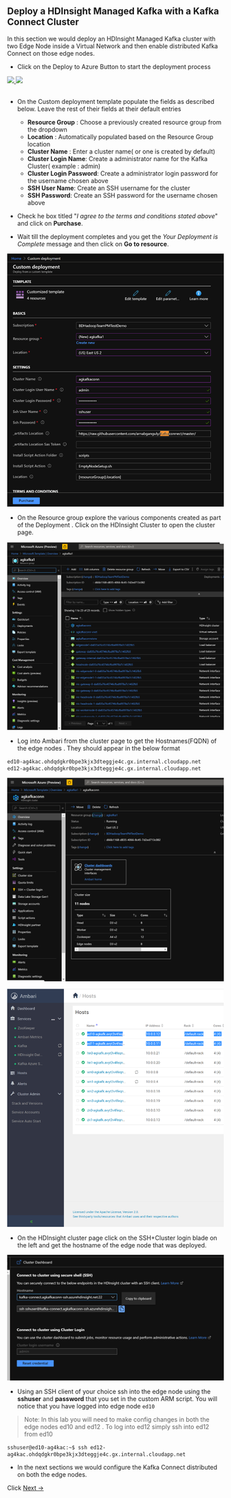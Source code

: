 ## Deploy a HDInsight Managed Kafka with a Kafka Connect Cluster 

In this section we would deploy an HDInsight Managed Kafka  cluster with two Edge Node inside a Virtual Network and then enable distributed Kafka Connect on those edge nodes.  

- Click on the Deploy to Azure Button to start the deployment process

<a href="https://portal.azure.com/#create/Microsoft.Template/uri/https%3A%2F%2Fraw.githubusercontent.com%2Farnabganguly%2FKafkaconnect%2Fmaster%2Fazuredeploy.json" target="_blank">
    <img src="http://azuredeploy.net/deploybutton.png"/>
</a><a href="http://armviz.io/#/?load=https://raw.githubusercontent.com/arnabganguly/Kafkaconnect/master/azuredeploy.json" target="_blank">
  <img src="http://armviz.io/visualizebutton.png"/>
</a>

</br>
</br>

 - On the Custom deployment template populate the fields as described below. Leave the rest of their fields at their default entries
    -  **Resource Group** : Choose a previously created resource group from the dropdown
    - **Location** : Automatically populated based on the Resource Group location 
    - **Cluster Name** : Enter a cluster name( or one is created by default)
    - **Cluster Login Name**: Create a administrator name for the Kafka Cluster( example : admin) 
    - **Cluster Login Password**: Create a administrator login password for the username chosen above
    - **SSH User Name**: Create an SSH username for the cluster
    - **SSH Password**: Create an SSH password for the username chosen above

- Check he box titled "*I agree to the terms and conditions stated above*" and click on **Purchase**. 



- Wait till the deployment completes and you get the *Your Deployment is Complete* message and then click on  **Go to resource**.

![HDInsight Kafka Schema Registry](https://github.com/archanamehta/Kafkaconnect/blob/master/images/pic3.png)



- On the Resource group explore the various components created as part of the Deployment . Click on the HDInsight Cluster to open the cluster page. 

![HDInsight Kafka Schema Registry](https://github.com/archanamehta/Kafkaconnect/blob/master/images/pic5.png)

- Log into Ambari from the cluster page to get the Hostnames(FQDN) of the edge nodes . They should appear in the below format 

```
ed10-ag4kac.ohdqdgkr0bpe3kjx3dteggje4c.gx.internal.cloudapp.net
ed12-ag4kac.ohdqdgkr0bpe3kjx3dteggje4c.gx.internal.cloudapp.net
```

![HDInsight Kafka Schema Registry](https://github.com/archanamehta/Kafkaconnect/blob/master/images/pic6.png)


![HDInsight Kafka Schema Registry](https://github.com/archanamehta/Kafkaconnect/blob/master/images/pic7.png)


- On the HDInsight cluster page click on the SSH+Cluster login blade on the left and get the hostname of the edge node that was deployed. 

![HDInsight Kafka Schema Registry](https://github.com/archanamehta/Kafkaconnect/blob/master/images/pic10.png)


- Using an SSH client of your choice ssh into the edge node using the **sshuser** and **password** that you set in the custom ARM script. You will notice that you have logged into edge node ``ed10``

> Note:  In this lab you will need to make config changes in both the edge nodes ed10 and ed12 . To log into ed12 simply ssh into ed12 from ed10 

```
sshuser@ed10-ag4kac:~$ ssh ed12-ag4kac.ohdqdgkr0bpe3kjx3dteggje4c.gx.internal.cloudapp.net
```
- In the next sections we would configure the Kafka Connect  distributed on both the edge nodes.  

Click  [Next ->](https://github.com/archanamehta/Kafkaconnect/blob/master/ConfigureKafkaConnectdistributed1.md)  
<!--stackedit_data:
eyJoaXN0b3J5IjpbLTE2OTM3MDc3ODRdfQ==
-->
